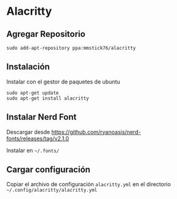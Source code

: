 # Alacritty

## Agregar Repositorio

	sudo add-apt-repository ppa:mmstick76/alacritty

## Instalación

Instalar con el gestor de paquetes de ubuntu

	sudo apt-get update
	sudo apt-get install alacritty

## Instalar Nerd Font

Descargar desde https://github.com/ryanoasis/nerd-fonts/releases/tag/v2.1.0

Instalar en `~/.fonts/`



## Cargar configuración

Copiar el archivo de configuración `alacritty.yml` en el directorio `~/.config/alacritty/alacritty.yml` 

